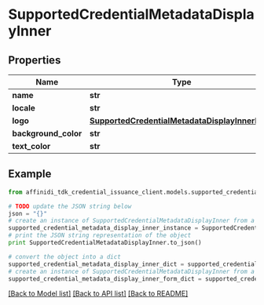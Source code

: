 # SupportedCredentialMetadataDisplayInner

## Properties

| Name                 | Type                                                                                              | Description | Notes      |
| -------------------- | ------------------------------------------------------------------------------------------------- | ----------- | ---------- |
| **name**             | **str**                                                                                           |             |
| **locale**           | **str**                                                                                           |             | [optional] |
| **logo**             | [**SupportedCredentialMetadataDisplayInnerLogo**](SupportedCredentialMetadataDisplayInnerLogo.md) |             | [optional] |
| **background_color** | **str**                                                                                           |             | [optional] |
| **text_color**       | **str**                                                                                           |             | [optional] |

## Example

```python
from affinidi_tdk_credential_issuance_client.models.supported_credential_metadata_display_inner import SupportedCredentialMetadataDisplayInner

# TODO update the JSON string below
json = "{}"
# create an instance of SupportedCredentialMetadataDisplayInner from a JSON string
supported_credential_metadata_display_inner_instance = SupportedCredentialMetadataDisplayInner.from_json(json)
# print the JSON string representation of the object
print SupportedCredentialMetadataDisplayInner.to_json()

# convert the object into a dict
supported_credential_metadata_display_inner_dict = supported_credential_metadata_display_inner_instance.to_dict()
# create an instance of SupportedCredentialMetadataDisplayInner from a dict
supported_credential_metadata_display_inner_form_dict = supported_credential_metadata_display_inner.from_dict(supported_credential_metadata_display_inner_dict)
```

[[Back to Model list]](../README.md#documentation-for-models) [[Back to API list]](../README.md#documentation-for-api-endpoints) [[Back to README]](../README.md)
